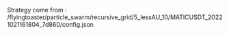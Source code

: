 Strategy come from : /flyingtoaster/particle_swarm/recursive_grid/5_lessAU_10/MATICUSDT_20221021161804_7d860/config.json